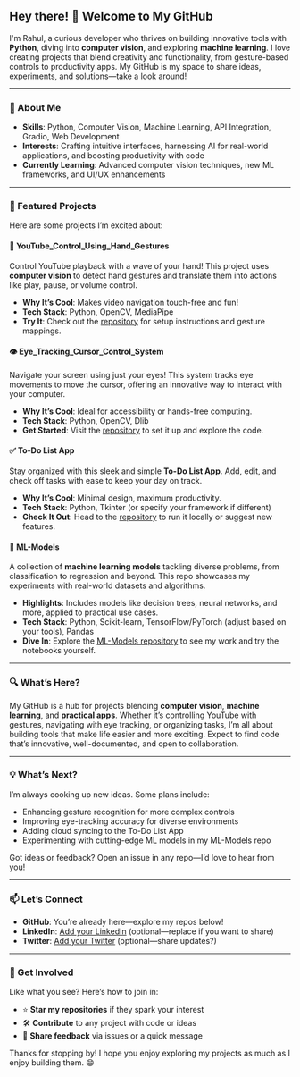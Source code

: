 ## Hey there! 👋 Welcome to My GitHub

I'm Rahul, a curious developer who thrives on building innovative tools with **Python**, diving into **computer vision**, and exploring **machine learning**. I love creating projects that blend creativity and functionality, from gesture-based controls to productivity apps. My GitHub is my space to share ideas, experiments, and solutions—take a look around!

---

### 🚀 About Me
- **Skills**: Python, Computer Vision, Machine Learning, API Integration, Gradio, Web Development  
- **Interests**: Crafting intuitive interfaces, harnessing AI for real-world applications, and boosting productivity with code  
- **Currently Learning**: Advanced computer vision techniques, new ML frameworks, and UI/UX enhancements  

---

### 🌟 Featured Projects

Here are some projects I’m excited about:

#### 🎥 YouTube_Control_Using_Hand_Gestures
Control YouTube playback with a wave of your hand! This project uses **computer vision** to detect hand gestures and translate them into actions like play, pause, or volume control.  
- **Why It’s Cool**: Makes video navigation touch-free and fun!  
- **Tech Stack**: Python, OpenCV, MediaPipe  
- **Try It**: Check out the [repository](https://github.com/rahul5r/YouTube_Control_Using_Hand_Gestures) for setup instructions and gesture mappings.  

#### 👁️ Eye_Tracking_Cursor_Control_System
Navigate your screen using just your eyes! This system tracks eye movements to move the cursor, offering an innovative way to interact with your computer.  
- **Why It’s Cool**: Ideal for accessibility or hands-free computing.  
- **Tech Stack**: Python, OpenCV, Dlib  
- **Get Started**: Visit the [repository](https://github.com/rahul5r/Eye_Tracking_Cursor_Control_System) to set it up and explore the code.  

#### ✅ To-Do List App
Stay organized with this sleek and simple **To-Do List App**. Add, edit, and check off tasks with ease to keep your day on track.  
- **Why It’s Cool**: Minimal design, maximum productivity.  
- **Tech Stack**: Python, Tkinter (or specify your framework if different)  
- **Check It Out**: Head to the [repository](https://github.com/rahul5r/To-Do-List-App) to run it locally or suggest new features.  

#### 🤖 ML-Models
A collection of **machine learning models** tackling diverse problems, from classification to regression and beyond. This repo showcases my experiments with real-world datasets and algorithms.  
- **Highlights**: Includes models like decision trees, neural networks, and more, applied to practical use cases.  
- **Tech Stack**: Python, Scikit-learn, TensorFlow/PyTorch (adjust based on your tools), Pandas  
- **Dive In**: Explore the [ML-Models repository](https://github.com/rahul5r/ML-Models) to see my work and try the notebooks yourself.  

---

### 🔍 What’s Here?
My GitHub is a hub for projects blending **computer vision**, **machine learning**, and **practical apps**. Whether it’s controlling YouTube with gestures, navigating with eye tracking, or organizing tasks, I’m all about building tools that make life easier and more exciting. Expect to find code that’s innovative, well-documented, and open to collaboration.

---

### 💡 What’s Next?
I’m always cooking up new ideas. Some plans include:  
- Enhancing gesture recognition for more complex controls  
- Improving eye-tracking accuracy for diverse environments  
- Adding cloud syncing to the To-Do List App  
- Experimenting with cutting-edge ML models in my ML-Models repo  

Got ideas or feedback? Open an issue in any repo—I’d love to hear from you!

---

### 📫 Let’s Connect
- **GitHub**: You’re already here—explore my repos below!  
- **LinkedIn**: [Add your LinkedIn](https://www.linkedin.com/in/your-linkedin-profile) (optional—replace if you want to share)  
- **Twitter**: [Add your Twitter](https://twitter.com/your-twitter-handle) (optional—share updates?)  

---

### 🤝 Get Involved
Like what you see? Here’s how to join in:  
- ⭐ **Star my repositories** if they spark your interest  
- 🛠️ **Contribute** to any project with code or ideas  
- 💬 **Share feedback** via issues or a quick message  

Thanks for stopping by! I hope you enjoy exploring my projects as much as I enjoy building them. 😄
